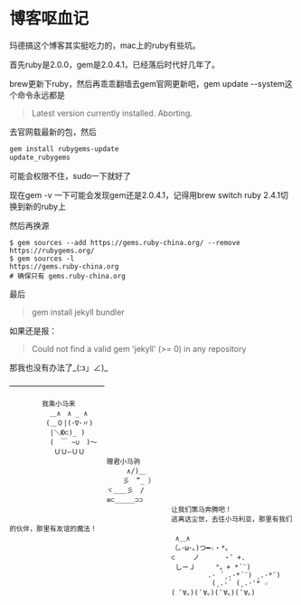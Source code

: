 # 博客呕血记



玛德搞这个博客其实挺吃力的，mac上的ruby有些坑。

首先ruby是2.0.0，gem是2.0.4.1，已经落后时代好几年了。

brew更新下ruby，然后再乖乖翻墙去gem官网更新吧，gem update --system这个命令永远都是

> Latest version currently installed. Aborting.

去官网载最新的包，然后

```sh
gem install rubygems-update
update_rubygems  
```

可能会权限不住，sudo一下就好了

现在gem -v 一下可能会发现gem还是2.0.4.1，记得用brew switch ruby 2.4.1切换到新的ruby上

然后再换源

```
$ gem sources --add https://gems.ruby-china.org/ --remove https://rubygems.org/
$ gem sources -l
https://gems.ruby-china.org
# 确保只有 gems.ruby-china.org
```

最后

> gem install jekyll bundler

如果还是报：

> Could not find a valid gem 'jekyll' (>= 0) in any repository

那我也没有办法了_(:з」∠)_



————————————

```
        我乘小马来
          ＿∧　∧ _ ∧
         (＿０|(･∇･〃)
          |＼Ю⊂)_ )
          (　￣ ~∪　)～
           ＵＵ—ＵＵ
                        赠君小马驹
                             ∧/)＿
                            彡　”_ ）
                        ヾ＿＿彡　/
                        ≡⊂＿＿＿⊃⊃
                                        让我们策马奔腾吧！
                                        逃离这尘世，去往小马利亚，那里有我们的伙伴，那里有友谊的魔法！
                                         ∧＿∧　
                                        （｡･ω･｡)つ━☆・*。
                                        ⊂　　 ノ 　　　・゜+.
                                         しーＪ　　　°。+ *´¨)
                                                 .· ´¸.·*´¨) ¸.·*¨)
                                                  (¸.·´ (¸.·'* ☆
                                        ( ﾟ∀。)( ﾟ∀。)( ﾟ∀。)( ﾟ∀。)
```